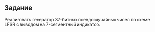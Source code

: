 ## Задание

Реализовать генератор 32-битных псевдослучайных чисел по схеме LFSR с выводом на 7-сегментный индикатор.